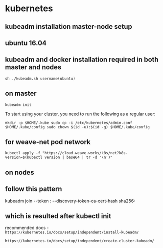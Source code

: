 # kubernetes

## kubeadm installation master-node setup

## ubuntu 16.04

## kubeadm and docker installation required in both master and nodes

`sh ./kubeadm.sh username(ubuntu)`


## on master

`kubeadm init`

To start using your cluster, you need to run the following as a regular user:

`mkdir -p $HOME/.kube
   sudo cp -i /etc/kubernetes/admin.conf $HOME/.kube/config
   sudo chown $(id -u):$(id -g) $HOME/.kube/config`

## for weave-net pod network 

`kubectl apply -f "https://cloud.weave.works/k8s/net?k8s-version=$(kubectl version | base64 | tr -d '\n')"`

## on nodes

## follow this pattern 

kubeadm join --token <token> <master-ip>:<master-port> --discovery-token-ca-cert-hash sha256:<hash>

## which is resulted after kubectl init
  

 recommended docs -  `https://kubernetes.io/docs/setup/independent/install-kubeadm/`

`https://kubernetes.io/docs/setup/independent/create-cluster-kubeadm/`
